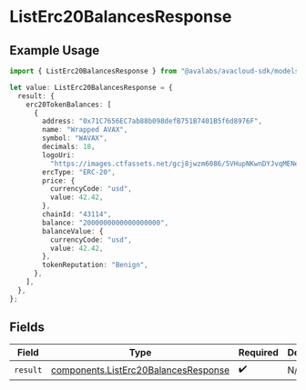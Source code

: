 # ListErc20BalancesResponse

## Example Usage

```typescript
import { ListErc20BalancesResponse } from "@avalabs/avacloud-sdk/models/operations";

let value: ListErc20BalancesResponse = {
  result: {
    erc20TokenBalances: [
      {
        address: "0x71C7656EC7ab88b098defB751B7401B5f6d8976F",
        name: "Wrapped AVAX",
        symbol: "WAVAX",
        decimals: 18,
        logoUri:
          "https://images.ctfassets.net/gcj8jwzm6086/5VHupNKwnDYJvqMENeV7iJ/fdd6326b7a82c8388e4ee9d4be7062d4/avalanche-avax-logo.svg",
        ercType: "ERC-20",
        price: {
          currencyCode: "usd",
          value: 42.42,
        },
        chainId: "43114",
        balance: "2000000000000000000",
        balanceValue: {
          currencyCode: "usd",
          value: 42.42,
        },
        tokenReputation: "Benign",
      },
    ],
  },
};
```

## Fields

| Field                                                                                        | Type                                                                                         | Required                                                                                     | Description                                                                                  |
| -------------------------------------------------------------------------------------------- | -------------------------------------------------------------------------------------------- | -------------------------------------------------------------------------------------------- | -------------------------------------------------------------------------------------------- |
| `result`                                                                                     | [components.ListErc20BalancesResponse](../../models/components/listerc20balancesresponse.md) | :heavy_check_mark:                                                                           | N/A                                                                                          |